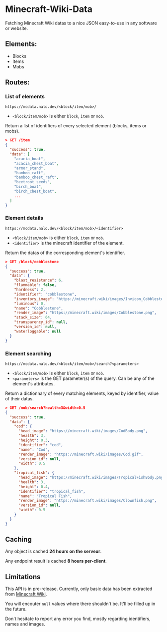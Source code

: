 # Minecraft-Wiki-Data
Fetching Minecraft Wiki datas to a nice JSON easy-to-use in any software or website.

## Elements:

- Blocks
- Items
- Mobs

## Routes:

### List of elements
```
https://mcdata.nalo.dev/<block/item/mob>/
```

- `<block/item/mob>` is either `block`, `item` or `mob`.

Return a list of identifiers of every selected element (blocks, items or mobs).

```json
> GET /item
{
  "success": true,
  "data": [
    "acacia_boat",
    "acacia_chest_boat",
    "armor_stand",
    "bamboo_raft",
    "bamboo_chest_raft",
    "beetroot_seeds",
    "birch_boat",
    "birch_chest_boat",
    ...
  ]
}
```

### Element details
```
https://mcdata.nalo.dev/<block/item/mob>/<identifier>
```

- `<block/item/mob>` is either `block`, `item` or `mob`.  
- `<identifier>` is the minecraft identifier of the element.

Return the datas of the corresponding element's identifier.

```json
> GET /block/cobblestone
{
  "success": true,
  "data": {
    "blast_resistance": 6,
    "flammable": false,
    "hardness": 2,
    "identifier": "cobblestone",
    "inventory_image": "https://minecraft.wiki/images/Invicon_Cobblestone.png",
    "luminous": 0,
    "name": "Cobblestone",
    "render_image": "https://minecraft.wiki/images/Cobblestone.png",
    "stack_size": 64,
    "transparency_id": null,
    "version_id": null,
    "waterloggable": null
  }
}
```

### Element searching
```
https://mcdata.nalo.dev/<block/item/mob>/search?<parameters>
```

- `<block/item/mob>` is either `block`, `item` or `mob`.  
- `<parameters>` is the GET parameter(s) of the query. Can be any of the element's attributes.

Return a dictionnary of every matching elements, keyed by identifier, value of their datas.

```json
> GET /mob/search?health=3&width=0.5
{
  "success": true,
  "data": {
    "cod": {
      "head_image": "https://minecraft.wiki/images/CodBody.png",
      "health": 3,
      "height": 0.3,
      "identifier": "cod",
      "name": "Cod",
      "render_image": "https://minecraft.wiki/images/Cod.gif",
      "version_id": null,
      "width": 0.5
    },
    "tropical_fish": {
      "head_image": "https://minecraft.wiki/images/TropicalFishBody.png",
      "health": 3,
      "height": 0.4,
      "identifier": "tropical_fish",
      "name": "Tropical Fish",
      "render_image": "https://minecraft.wiki/images/Clownfish.png",
      "version_id": null,
      "width": 0.5
    }
  }
}
```

## Caching

Any object is cached **24 hours on the serveur**.

Any endpoint result is cached **8 hours per-client**.

## Limitations

This API is in pre-release. Currently, only basic data has been extracted from [Minecraft Wiki](https://minecraft.wiki).

You will encouter `null` values where there shouldn't be. It'll be filled up in the future.

Don't hesitate to report any error you find, mostly regarding identifiers, names and images.
